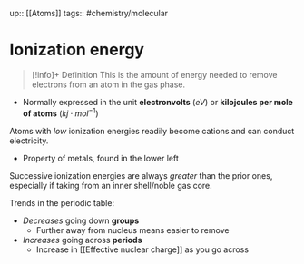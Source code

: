 up:: [[Atoms]]
tags:: #chemistry/molecular 

# Ionization energy

>[!info]+ Definition
>This is the amount of energy needed to remove electrons from an atom in the gas phase.
- Normally expressed in the unit **electronvolts** ($eV$) or **kilojoules per mole of atoms** ($kj \cdot mol^{-1}$)

Atoms with *low* ionization energies readily become cations and can conduct electricity.
- Property of metals, found in the lower left

Successive ionization energies are always *greater* than the prior ones, especially if taking from an inner shell/noble gas core.

Trends in the periodic table:
- *Decreases* going down **groups**
	- Further away from nucleus means easier to remove
- *Increases* going across **periods**
	- Increase in [[Effective nuclear charge]] as you go across